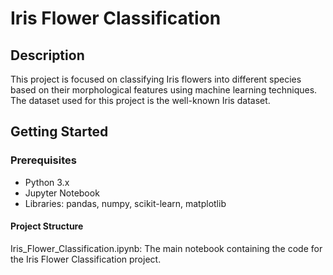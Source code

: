 # Iris Flower Classification

## Description
This project is focused on classifying Iris flowers into different species based on their morphological features using machine learning techniques. The dataset used for this project is the well-known Iris dataset.

## Getting Started

### Prerequisites
- Python 3.x
- Jupyter Notebook
- Libraries: pandas, numpy, scikit-learn, matplotlib

#### Project Structure
Iris_Flower_Classification.ipynb: The main notebook containing the code for the Iris Flower Classification project.

